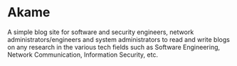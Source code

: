 # Akame
A simple blog site for software and security engineers, network administrators/engineers and system administrators to read and write blogs on any research in the various tech fields such as Software Engineering, Network Communication, Information Security, etc.
